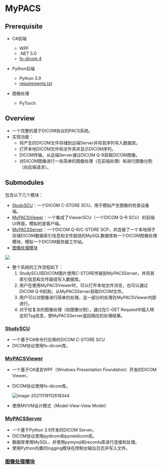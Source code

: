 # MyPACS

## Prerequisite

- C\#前端
  - WPF
  - .NET 5.0
  - [fo-dicom 4](https://fo-dicom.github.io/dev/v4/)

- Python后端
  - Python 3.9
  - [requirements.txt](./MyPACSServer/requirements.txt)
- 图像处理
  - PyTorch




## Overview

- 一个完整的基于DICOM协议的PACS系统。
- 实现功能：
  - 将产生的DICOM文件存储到远端Server并将其序列写入数据库。
  - 打开本地DICOM文件和文件夹并显示DICOM序列。
  - DICOM传输，从远端Server通过DICOM Q-R获取DICOM图像。
  - 对DICOM图像进行一些简单的图像处理（在前端处理）和进行图像分割（向后端请求）。
  



## Submodules

包含以下几个模块：

- [StudySCU](./studySCU)：一个DICOM C-STORE SCU，用于模拟产生图像的检查设备端。
- [MyPACSViewer](./MyPACSViewer)：一个集成了ViewerSCU（一个DICOM Q-R SCU）的前端UI界面，模拟的是客户端。
- [MyPACSServer](./MyPACSServer)：一个DICOM Q-R/C-STORE SCP，并连接了一个本地用于存储DICOM数据索引信息和文件路径的MySQL数据库和一个DICOM图像处理模块，模拟一个DICOM服务器工作站。
- [图像处理模块](./MyPACSServer/processin)

<img src="E:\BM425\report\docs\MyPACS\structure.png"  />

- 整个系统的工作流程如下：
  1. StudySCU将DICOM图片使用C-STORE传输到MyPACSServer，并将其索引信息和文件路径写入数据库。
  2. 用户在使用MyPACSViewer时，可以打开本地文件浏览，也可以通过DICOM Q-R机制，从MyPACSServer获取DICOM文件。
  3. 用户可以对图像进行简单的处理，这一部分的处理在MyPACSViewer内部进行。
  4. 对于较复杂的图像处理（如图像分割），通过在C-GET Request中插入特定的Tag信息，使MyPACSServer返回相应的处理结果。



### [StudySCU](./StudySCU)

- 一个基于C\#命令行应用的DICOM C-STORE SCU
- DICOM协议使用fo-dicom库。

### [MyPACSViewer](./MyPACSViewer)

- 一个基于C\#语言WPF（Windows Presentation Foundation）开发的DICOM Viewer。

- DICOM协议使用fo-dicom库。

  ![image-20211119112618344](C:/Users/pyb0924/AppData/Roaming/Typora/typora-user-images/image-20211119112618344.png)

- 使用MVVM设计模式（Model-View-View Model）

  

### [MyPACSServer](./MyPACSServer)

- 一个基于Python 3.9开发的DICOM Server。
- DICOM协议使用pydicom和pynetdicom库。
- 数据库使用MySQL，并使用pymysql和records库进行连接和处理。
- 使用Python内置的logging模块在控制台输出日志并写入文件。



### [图像处理模块](./MyPACSServer/processing)
